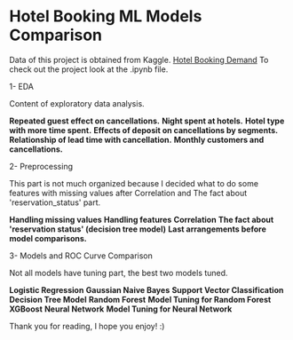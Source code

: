 # Hotel Booking ML Models Comparison

Data of this project is obtained from Kaggle. [Hotel Booking Demand](https://www.kaggle.com/jessemostipak/hotel-booking-demand)
To check out the project look at the .ipynb file.


1- EDA

Content of exploratory data analysis.

__Repeated guest effect on cancellations.__
__Night spent at hotels.__
__Hotel type with more time spent.__
__Effects of deposit on cancellations by segments.__
__Relationship of lead time with cancellation.__
__Monthly customers and cancellations.__

2- Preprocessing

This part is not much organized because I decided what to do some features with missing values after Correlation and The fact about 'reservation_status' part.

__Handling missing values__
__Handling features__
__Correlation__
__The fact about 'reservation status' (decision tree model)__
__Last arrangements before model comparisons.__

3- Models and ROC Curve Comparison

Not all models have tuning part, the best two models tuned.

__Logistic Regression__
__Gaussian Naive Bayes__
__Support Vector Classification__
__Decision Tree Model__
__Random Forest__
__Model Tuning for Random Forest__
__XGBoost__
__Neural Network__
__Model Tuning for Neural Network__

Thank you for reading, I hope you enjoy! :)
